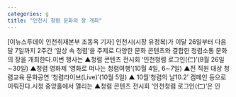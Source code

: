 ```yaml
---
categories: g
title: "인천시 청렴 문화의 장 개최"
---
```

[이뉴스투데이 인천취재본부 조동옥 기자] 인천시(시장 유정복)가 이달 26일부터 다음달 7일까지 2주간 ‘일상 속 청렴’을 주제로 다양한 문화 콘텐츠와 결합한 청렴소통 문화의 장을 개최한다.이번 행사는 ▲청렴 콘텐츠 전시회 ‘인천청렴 로그인(仁)’(9월 26일∼30일) ▲청렴 영화제 ‘영화로 떠나는 청렴여행’(10월 4일, 6∼7일) ▲전 직원 대상 청렴교육 문화공연 ‘청렴라이브(Live)’(10월 5일) ▲ 10월‘청렴의 날10.2’ 캠페인 등으로 이뤄진다.시청 중앙홀에서 열리는 ▲청렴 콘텐츠 전시회 ‘인천청렴 로그인(仁)’은 인